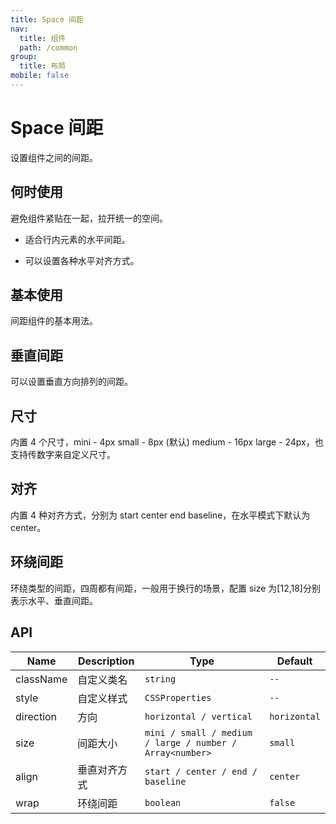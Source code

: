 ```yaml
---
title: Space 间距
nav:
  title: 组件
  path: /common
group:
  title: 布局
mobile: false
---
```


# Space 间距

设置组件之间的间距。

## 何时使用

避免组件紧贴在一起，拉开统一的空间。

- 适合行内元素的水平间距。

- 可以设置各种水平对齐方式。

## 基本使用

间距组件的基本用法。

<code src="./demos/index1.tsx"></code>

## 垂直间距

可以设置垂直方向排列的间距。

<code src="./demos/index2.tsx"></code>

## 尺寸

内置 4 个尺寸，mini - 4px small - 8px (默认) medium - 16px large - 24px，也支持传数字来自定义尺寸。

<code src="./demos/index3.tsx"></code>

## 对齐

内置 4 种对齐方式，分别为 start center end baseline，在水平模式下默认为 center。

<code src="./demos/index4.tsx"></code>

## 环绕间距

环绕类型的间距，四周都有间距，一般用于换行的场景，配置 size 为[12,18]分别表示水平、垂直间距。

<code src="./demos/index5.tsx"></code>

## API

| Name      | Description  | Type                                                     | Default      |
| --------- | ------------ | -------------------------------------------------------- | ------------ |
| className | 自定义类名   | `string`                                                 | `--`         |
| style     | 自定义样式   | `CSSProperties`                                          | `--`         |
| direction | 方向         | `horizontal / vertical`                                  | `horizontal` |
| size      | 间距大小     | `mini / small / medium / large / number / Array<number>` | `small`      |
| align     | 垂直对齐方式 | `start / center / end / baseline`                        | `center`     |
| wrap      | 环绕间距     | `boolean`                                                | `false`      |
